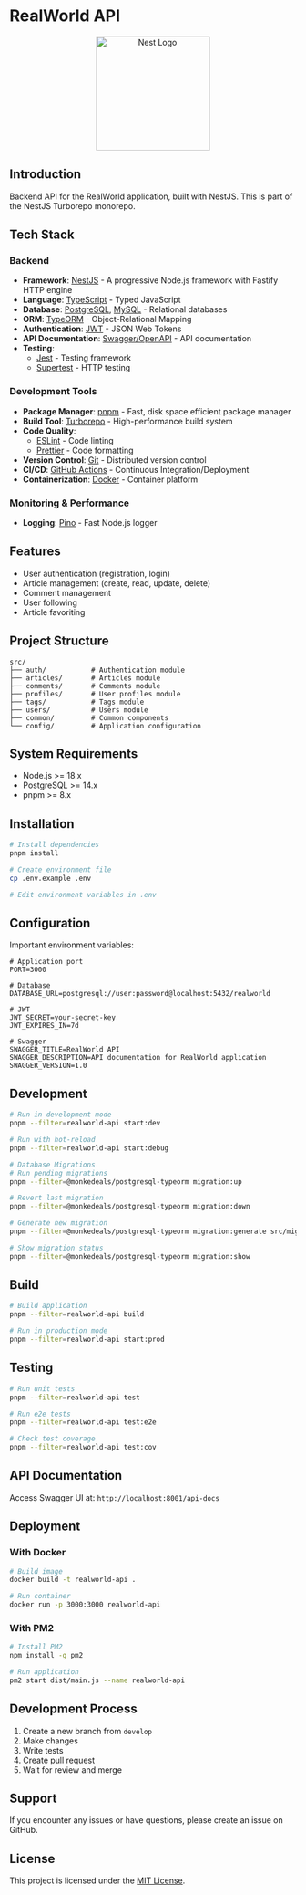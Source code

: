 # RealWorld API

<p align="center">
  <a href="http://nestjs.com/" target="blank"><img src="https://nestjs.com/img/logo-small.svg" width="200" alt="Nest Logo" /></a>
</p>

## Introduction

Backend API for the RealWorld application, built with NestJS. This is part of the NestJS Turborepo monorepo.

## Tech Stack

### Backend

- **Framework**: [NestJS](https://nestjs.com/) - A progressive Node.js framework with Fastify HTTP engine
- **Language**: [TypeScript](https://www.typescriptlang.org/) - Typed JavaScript
- **Database**: [PostgreSQL](https://www.postgresql.org/), [MySQL](https://www.mysql.com/) - Relational databases
- **ORM**: [TypeORM](https://typeorm.io/) - Object-Relational Mapping
- **Authentication**: [JWT](https://jwt.io/) - JSON Web Tokens
- **API Documentation**: [Swagger/OpenAPI](https://swagger.io/) - API documentation
- **Testing**:
  - [Jest](https://jestjs.io/) - Testing framework
  - [Supertest](https://github.com/visionmedia/supertest) - HTTP testing

### Development Tools

- **Package Manager**: [pnpm](https://pnpm.io/) - Fast, disk space efficient package manager
- **Build Tool**: [Turborepo](https://turbo.build/) - High-performance build system
- **Code Quality**:
  - [ESLint](https://eslint.org/) - Code linting
  - [Prettier](https://prettier.io/) - Code formatting
- **Version Control**: [Git](https://git-scm.com/) - Distributed version control
- **CI/CD**: [GitHub Actions](https://github.com/features/actions) - Continuous Integration/Deployment
- **Containerization**: [Docker](https://www.docker.com/) - Container platform

### Monitoring & Performance

- **Logging**: [Pino](https://github.com/iamolegga/nestjs-pino) - Fast Node.js logger

## Features

- User authentication (registration, login)
- Article management (create, read, update, delete)
- Comment management
- User following
- Article favoriting

## Project Structure

```
src/
├── auth/           # Authentication module
├── articles/       # Articles module
├── comments/       # Comments module
├── profiles/       # User profiles module
├── tags/           # Tags module
├── users/          # Users module
├── common/         # Common components
└── config/         # Application configuration
```

## System Requirements

- Node.js >= 18.x
- PostgreSQL >= 14.x
- pnpm >= 8.x

## Installation

```bash
# Install dependencies
pnpm install

# Create environment file
cp .env.example .env

# Edit environment variables in .env
```

## Configuration

Important environment variables:

```env
# Application port
PORT=3000

# Database
DATABASE_URL=postgresql://user:password@localhost:5432/realworld

# JWT
JWT_SECRET=your-secret-key
JWT_EXPIRES_IN=7d

# Swagger
SWAGGER_TITLE=RealWorld API
SWAGGER_DESCRIPTION=API documentation for RealWorld application
SWAGGER_VERSION=1.0
```

## Development

```bash
# Run in development mode
pnpm --filter=realworld-api start:dev

# Run with hot-reload
pnpm --filter=realworld-api start:debug

# Database Migrations
# Run pending migrations
pnpm --filter=@monkedeals/postgresql-typeorm migration:up

# Revert last migration
pnpm --filter=@monkedeals/postgresql-typeorm migration:down

# Generate new migration
pnpm --filter=@monkedeals/postgresql-typeorm migration:generate src/migrations/<migration-name>

# Show migration status
pnpm --filter=@monkedeals/postgresql-typeorm migration:show
```

## Build

```bash
# Build application
pnpm --filter=realworld-api build

# Run in production mode
pnpm --filter=realworld-api start:prod
```

## Testing

```bash
# Run unit tests
pnpm --filter=realworld-api test

# Run e2e tests
pnpm --filter=realworld-api test:e2e

# Check test coverage
pnpm --filter=realworld-api test:cov
```

## API Documentation

Access Swagger UI at: `http://localhost:8001/api-docs`

## Deployment

### With Docker

```bash
# Build image
docker build -t realworld-api .

# Run container
docker run -p 3000:3000 realworld-api
```

### With PM2

```bash
# Install PM2
npm install -g pm2

# Run application
pm2 start dist/main.js --name realworld-api
```

## Development Process

1. Create a new branch from `develop`
2. Make changes
3. Write tests
4. Create pull request
5. Wait for review and merge

## Support

If you encounter any issues or have questions, please create an issue on GitHub.

## License

This project is licensed under the [MIT License](LICENSE).

